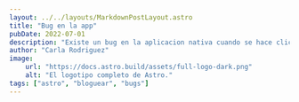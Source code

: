 ```yaml
---
layout: ../../layouts/MarkdownPostLayout.astro
title: "Bug en la app"
pubDate: 2022-07-01
description: "Existe un bug en la aplicacion nativa cuando se hace click en el boton enviar."
author: "Carla Rodriguez"
image:
    url: "https://docs.astro.build/assets/full-logo-dark.png"
    alt: "El logotipo completo de Astro."
tags: ["astro", "bloguear", "bugs"]
---
```

